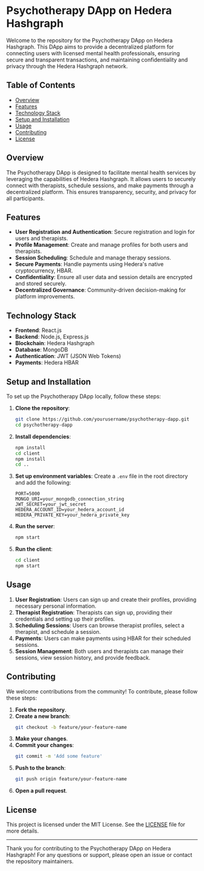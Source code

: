 # Psychotherapy DApp on Hedera Hashgraph

Welcome to the repository for the Psychotherapy DApp on Hedera Hashgraph. This DApp aims to provide a decentralized platform for connecting users with licensed mental health professionals, ensuring secure and transparent transactions, and maintaining confidentiality and privacy through the Hedera Hashgraph network.

## Table of Contents
- [Overview](#overview)
- [Features](#features)
- [Technology Stack](#technology-stack)
- [Setup and Installation](#setup-and-installation)
- [Usage](#usage)
- [Contributing](#contributing)
- [License](#license)

## Overview

The Psychotherapy DApp is designed to facilitate mental health services by leveraging the capabilities of Hedera Hashgraph. It allows users to securely connect with therapists, schedule sessions, and make payments through a decentralized platform. This ensures transparency, security, and privacy for all participants.

## Features

- **User Registration and Authentication**: Secure registration and login for users and therapists.
- **Profile Management**: Create and manage profiles for both users and therapists.
- **Session Scheduling**: Schedule and manage therapy sessions.
- **Secure Payments**: Handle payments using Hedera's native cryptocurrency, HBAR.
- **Confidentiality**: Ensure all user data and session details are encrypted and stored securely.
- **Decentralized Governance**: Community-driven decision-making for platform improvements.

## Technology Stack

- **Frontend**: React.js
- **Backend**: Node.js, Express.js
- **Blockchain**: Hedera Hashgraph
- **Database**: MongoDB
- **Authentication**: JWT (JSON Web Tokens)
- **Payments**: Hedera HBAR

## Setup and Installation

To set up the Psychotherapy DApp locally, follow these steps:

1. **Clone the repository**:
    ```bash
    git clone https://github.com/yourusername/psychotherapy-dapp.git
    cd psychotherapy-dapp
    ```

2. **Install dependencies**:
    ```bash
    npm install
    cd client
    npm install
    cd ..
    ```

3. **Set up environment variables**:
   Create a `.env` file in the root directory and add the following:
    ```plaintext
    PORT=5000
    MONGO_URI=your_mongodb_connection_string
    JWT_SECRET=your_jwt_secret
    HEDERA_ACCOUNT_ID=your_hedera_account_id
    HEDERA_PRIVATE_KEY=your_hedera_private_key
    ```

4. **Run the server**:
    ```bash
    npm start
    ```

5. **Run the client**:
    ```bash
    cd client
    npm start
    ```

## Usage

1. **User Registration**: Users can sign up and create their profiles, providing necessary personal information.
2. **Therapist Registration**: Therapists can sign up, providing their credentials and setting up their profiles.
3. **Scheduling Sessions**: Users can browse therapist profiles, select a therapist, and schedule a session.
4. **Payments**: Users can make payments using HBAR for their scheduled sessions.
5. **Session Management**: Both users and therapists can manage their sessions, view session history, and provide feedback.

## Contributing

We welcome contributions from the community! To contribute, please follow these steps:

1. **Fork the repository**.
2. **Create a new branch**:
    ```bash
    git checkout -b feature/your-feature-name
    ```
3. **Make your changes**.
4. **Commit your changes**:
    ```bash
    git commit -m 'Add some feature'
    ```
5. **Push to the branch**:
    ```bash
    git push origin feature/your-feature-name
    ```
6. **Open a pull request**.

## License

This project is licensed under the MIT License. See the [LICENSE](LICENSE) file for more details.

---

Thank you for contributing to the Psychotherapy DApp on Hedera Hashgraph! For any questions or support, please open an issue or contact the repository maintainers.
